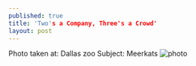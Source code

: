 ```yaml
---
published: true
title: 'Two's a Company, Three's a Crowd'
layout: post
---
```

Photo taken at: Dallas zoo
Subject: Meerkats
![photo](http://res.cloudinary.com/dijs-design/image/upload/v1449353382/Dogpile_k1rplw.jpg)